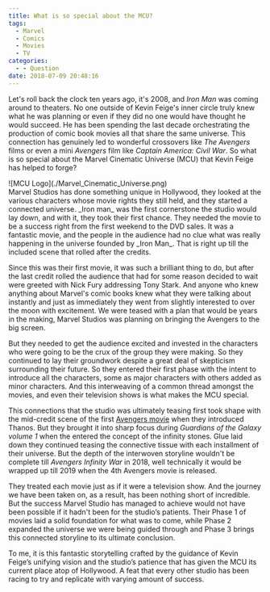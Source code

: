 ```yaml
---
title: What is so special about the MCU?
tags:
  - Marvel
  - Comics
  - Movies
  - TV
categories:
  - - Question
date: 2018-07-09 20:48:16
---
```


Let's roll back the clock ten years ago, it's 2008, and _Iron Man_ was coming around to theaters.  No one outside of Kevin Feige's inner circle truly knew what he was planning or even if they did no one would have thought he would succeed.  He has been spending the last decade orchestrating the production of comic book movies all that share the same universe.  This connection has genuinely led to wonderful crossovers like _The Avengers_ films or even a mini _Avengers_ film like _Captain America: Civil War_.<!-- more -->  So what is so special about the Marvel Cinematic Universe (MCU) that Kevin Feige has helped to forge?

<div class="embedded-image-left">![MCU Logo](./Marvel_Cinematic_Universe.png)</div>Marvel Studios has done something unique in Hollywood, they looked at the various characters whose movie rights they still held, and they started a connected universe.  _Iron man_ was the first cornerstone the studio would lay down, and with it, they took their first chance.  They needed the movie to be a success right from the first weekend to the DVD sales.  It was a fantastic movie, and the people in the audience had no clue what was really happening in the universe founded by _Iron Man_.  That is right up till the included scene that rolled after the credits.

Since this was their first movie, it was such a brilliant thing to do, but after the last credit rolled the audience that had for some reason decided to wait were greeted with Nick Fury addressing Tony Stark.  And anyone who knew anything about Marvel's comic books knew what they were talking about instantly and just as immediately they went from slightly interested to over the moon with excitement.  We were teased with a plan that would be years in the making, Marvel Studios was planning on bringing the Avengers to the big screen.

But they needed to get the audience excited and invested in the characters who were going to be the crux of the group they were making.  So they continued to lay their groundwork despite a great deal of skepticism surrounding their future.  So they entered their first phase with the intent to introduce all the characters, some as major characters with others added as minor characters.  And this interweaving of a common thread amongst the movies, and even their television shows is what makes the MCU special.  

This connections that the studio was ultimately teasing first took shape with the mid-credit scene of the first [Avengers movie](https://www.youtube.com/watch?v=SFaxvv2_QD0) when they introduced Thanos. But they brought it into sharp focus during _Guardians of the Galaxy volume 1_ when the entered the concept of the infinity stones.  Glue laid down they continued teasing the connective tissue with each installment of their universe.  But the depth of the interwoven storyline wouldn't be complete till _Avengers Infinity War_ in 2018, well technically it would be wrapped up till 2019 when the 4th Avengers movie is released.

They treated each movie just as if it were a television show.  And the journey we have been taken on, as a result, has been nothing short of incredible.  But the success Marvel Studio has managed to achieve would not have been possible if it hadn't been for the studio’s patients.  Their Phase 1 of movies laid a solid foundation for what was to come, while Phase 2 expanded the universe we were being guided through and Phase 3 brings this connected storyline to its ultimate conclusion.

To me, it is this fantastic storytelling crafted by the guidance of Kevin Feige’s unifying vision and the studio’s patience that has given the MCU its current place atop of Hollywood.  A feat that every other studio has been racing to try and replicate with varying amount of success.